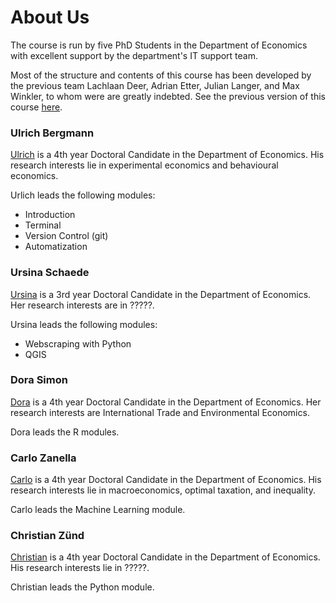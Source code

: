 # About Us

The course is run by five PhD Students in the Department of Economics with excellent support by the department's IT support team.

Most of the structure and contents of this course has been developed by the previous team Lachlaan Deer, Adrian Etter, Julian Langer, and Max Winkler, to whom were are greatly indebted.
See the previous version of this course [here](https://pp4rs.github.io/2017-uzh/).

### Ulrich Bergmann

[Ulrich](http://www.econ.uzh.ch/en/people/graduatestudents/bergmann.html) is a 4th year Doctoral Candidate in the Department of Economics. His research interests lie in experimental economics and behavioural economics.

Urlich leads the following modules:

* Introduction
* Terminal
* Version Control (git)
* Automatization

### Ursina Schaede

[Ursina](http://www.econ.uzh.ch/en/people/graduatestudents/schaede.html) is a 3rd year Doctoral Candidate in the Department of Economics. Her research interests are in ?????.

Ursina leads the following modules:

* Webscraping with Python
* QGIS

### Dora Simon
[Dora](http://www.econ.uzh.ch/en/people/graduatestudents/simon.html) is a 4th year Doctoral Candidate in the Department of Economics. Her research interests are International Trade and Environmental Economics.

Dora leads the R modules.

### Carlo Zanella
[Carlo](http://www.econ.uzh.ch/en/people/graduatestudents/zanella.html) is a 4th year Doctoral Candidate in the Department of Economics. His research interests lie in macroeconomics, optimal taxation, and inequality.

Carlo leads the Machine Learning module.

### Christian Zünd
[Christian](http://www.econ.uzh.ch/en/people/graduatestudents/zuend.html) is a 4th year Doctoral Candidate in the Department of Economics. His research interests lie in ?????.

Christian leads the Python module.






